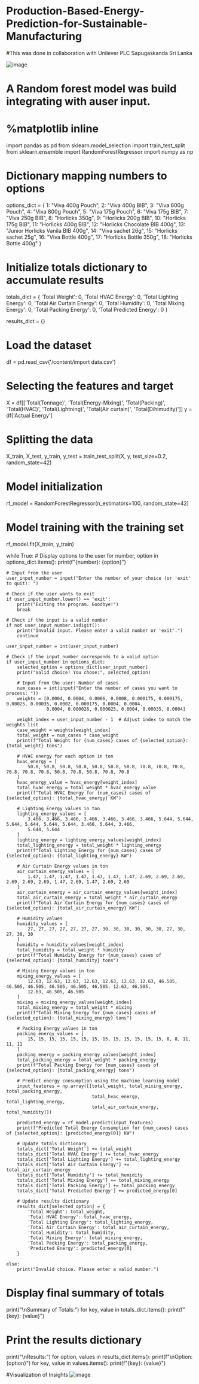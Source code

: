# Production-Based-Energy-Prediction-for-Sustainable-Manufacturing
#This was done in collaboration with Unilever PLC Sapugaskanda Sri Lanka

![image](https://github.com/Pavanirt/Production-Based-Energy-Prediction-for-Sustainable-Manufacturing/assets/160448544/51b1f2b7-8316-4df7-b7c1-53a92c37255e)

# A Random forest model was build integrating with auser input.

# %matplotlib inline
import pandas as pd
from sklearn.model_selection import train_test_split
from sklearn.ensemble import RandomForestRegressor
import numpy as np

# Dictionary mapping numbers to options
options_dict = {
    1: "Viva 400g Pouch",
    2: "Viva 400g BIB",
    3: "Viva 600g Pouch",
    4: "Viva 800g Pouch",
    5: "Viva 175g Pouch",
    6: "Viva 175g BIB",
    7: "Viva 250g BIB",
    8: "Horlicks 350g",
    9: "Horlicks 200g BIB",
    10: "Horlicks 175g BIB",
    11: "Horlicks 400g BIB",
    12: "Horlicks Chocolate BIB 400g",
    13: "Junior Horlicks Vanila BIB 400g",
    14: "Viva sachet 26g",
    15: "Horlicks sachet 25g",
    16: "Viva Bottle 400g",
    17: "Horlicks Bottle 350g",
    18: "Horlicks Bottle 400g"
}

# Initialize totals dictionary to accumulate results
totals_dict = {
    'Total Weight': 0,
    'Total HVAC Energy': 0,
    'Total Lighting Energy': 0,
    'Total Air Curtain Energy': 0,
    'Total Humidity': 0,
    'Total Mixing Energy': 0,
    'Total Packing Energy': 0,
    'Total Predicted Energy': 0
}

results_dict = {}

# Load the dataset
df = pd.read_csv('/content/import data.csv')

# Selecting the features and target
X = df[['Total(Tonnage)', 'Total(Energy-Mixing)', 'Total(Packing)', 'Total(HVAC)', 'Total(Lightning)', 'Total(Air curtain)', 'Total(Dihimudity)']]
y = df['Actual Energy']

# Splitting the data
X_train, X_test, y_train, y_test = train_test_split(X, y, test_size=0.2, random_state=42)

# Model initialization
rf_model = RandomForestRegressor(n_estimators=100, random_state=42)

# Model training with the training set
rf_model.fit(X_train, y_train)

while True:
    # Display options to the user
    for number, option in options_dict.items():
        print(f"{number}: {option}")

    # Input from the user
    user_input_number = input("Enter the number of your choice (or 'exit' to quit): ")

    # Check if the user wants to exit
    if user_input_number.lower() == 'exit':
        print("Exiting the program. Goodbye!")
        break

    # Check if the input is a valid number
    if not user_input_number.isdigit():
        print("Invalid input. Please enter a valid number or 'exit'.")
        continue

    user_input_number = int(user_input_number)

    # Check if the input number corresponds to a valid option
    if user_input_number in options_dict:
        selected_option = options_dict[user_input_number]
        print("Valid choice! You chose:", selected_option)

        # Input from the user: Number of cases
        num_cases = int(input("Enter the number of cases you want to process: "))
        weights = [0.0004, 0.0004, 0.0006, 0.0008, 0.000175, 0.000175, 0.00025, 0.00035, 0.0002, 0.000175, 0.0004, 0.0004,
                   0.0004, 0.000026, 0.000025, 0.0004, 0.00035, 0.0004]

        weight_index = user_input_number - 1  # Adjust index to match the weights list
        case_weight = weights[weight_index]
        total_weight = num_cases * case_weight
        print(f"Total Weight for {num_cases} cases of {selected_option}: {total_weight} tons")

        # HVAC energy for each option in ton
        hvac_energy = [
            50.8, 50.8, 50.8, 50.8, 50.8, 50.8, 50.8, 70.8, 70.8, 70.8, 70.8, 70.8, 70.8, 50.8, 70.8, 50.8, 70.8, 70.8
        ]
        hvac_energy_value = hvac_energy[weight_index]
        total_hvac_energy = total_weight * hvac_energy_value
        print(f"Total HVAC Energy for {num_cases} cases of {selected_option}: {total_hvac_energy} KW")

        # Lighting Energy values in ton
        lighting_energy_values = [
            3.466, 3.466, 3.466, 3.466, 3.466, 3.466, 3.466, 5.644, 5.644, 5.644, 5.644, 5.644, 5.644, 3.466, 5.644, 3.466,
            5.644, 5.644
        ]
        lighting_energy = lighting_energy_values[weight_index]
        total_lighting_energy = total_weight * lighting_energy
        print(f"Total Lighting Energy for {num_cases} cases of {selected_option}: {total_lighting_energy} KW")

        # Air Curtain Energy values in ton
        air_curtain_energy_values = [
            1.47, 1.47, 1.47, 1.47, 1.47, 1.47, 1.47, 2.69, 2.69, 2.69, 2.69, 2.69, 2.69, 1.47, 2.69, 1.47, 2.69, 2.69
        ]
        air_curtain_energy = air_curtain_energy_values[weight_index]
        total_air_curtain_energy = total_weight * air_curtain_energy
        print(f"Total Air Curtain Energy for {num_cases} cases of {selected_option}: {total_air_curtain_energy} KW")

        # Humidity values
        humidity_values = [
            27, 27, 27, 27, 27, 27, 27, 30, 30, 30, 30, 30, 30, 27, 30, 27, 30, 30
        ]
        humidity = humidity_values[weight_index]
        total_humidity = total_weight * humidity
        print(f"Total Humidity Energy for {num_cases} cases of {selected_option}: {total_humidity} tons")

        # Mixing Energy values in ton
        mixing_energy_values = [
            12.63, 12.63, 12.63, 12.63, 12.63, 12.63, 12.63, 46.505, 46.505, 46.505, 46.505, 46.505, 46.505, 12.63, 46.505,
            12.63, 46.505, 46.505
        ]
        mixing = mixing_energy_values[weight_index]
        total_mixing_energy = total_weight * mixing
        print(f"Total Mixing Energy for {num_cases} cases of {selected_option}: {total_mixing_energy} tons")

        # Packing Energy values in ton
        packing_energy_values = [
            15, 15, 15, 15, 15, 15, 15, 15, 15, 15, 15, 15, 15, 8, 8, 11, 11, 11
        ]
        packing_energy = packing_energy_values[weight_index]
        total_packing_energy = total_weight * packing_energy
        print(f"Total Packing Energy for {num_cases} cases of {selected_option}: {total_packing_energy} tons")

        # Predict energy consumption using the machine learning model
        input_features = np.array([[total_weight, total_mixing_energy, total_packing_energy,
                                    total_hvac_energy, total_lighting_energy,
                                    total_air_curtain_energy, total_humidity]])

        predicted_energy = rf_model.predict(input_features)
        print(f"Predicted Total Energy Consumption for {num_cases} cases of {selected_option}: {predicted_energy[0]} KW")

        # Update totals dictionary
        totals_dict['Total Weight'] += total_weight
        totals_dict['Total HVAC Energy'] += total_hvac_energy
        totals_dict['Total Lighting Energy'] += total_lighting_energy
        totals_dict['Total Air Curtain Energy'] += total_air_curtain_energy
        totals_dict['Total Humidity'] += total_humidity
        totals_dict['Total Mixing Energy'] += total_mixing_energy
        totals_dict['Total Packing Energy'] += total_packing_energy
        totals_dict['Total Predicted Energy'] += predicted_energy[0]

        # Update results dictionary
        results_dict[selected_option] = {
            'Total Weight': total_weight,
            'Total HVAC Energy': total_hvac_energy,
            'Total Lighting Energy': total_lighting_energy,
            'Total Air Curtain Energy': total_air_curtain_energy,
            'Total Humidity': total_humidity,
            'Total Mixing Energy': total_mixing_energy,
            'Total Packing Energy': total_packing_energy,
            'Predicted Energy': predicted_energy[0]
        }

    else:
        print("Invalid choice. Please enter a valid number.")

# Display final summary of totals
print("\nSummary of Totals:")
for key, value in totals_dict.items():
    print(f"{key}: {value}")

# Print the results dictionary
print("\nResults:")
for option, values in results_dict.items():
    print(f"\nOption: {option}")
    for key, value in values.items():
        print(f"{key}: {value}")

#Visualization of Insights
![image](https://github.com/Pavanirt/Production-Based-Energy-Prediction-for-Sustainable-Manufacturing/assets/160448544/3d90d8e8-7139-492c-a920-d4a7fce38d1a)
